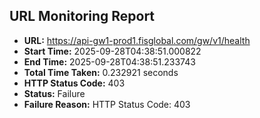 ## URL Monitoring Report

- **URL:** https://api-gw1-prod1.fisglobal.com/gw/v1/health
- **Start Time:** 2025-09-28T04:38:51.000822
- **End Time:** 2025-09-28T04:38:51.233743
- **Total Time Taken:** 0.232921 seconds
- **HTTP Status Code:** 403
- **Status:** Failure
- **Failure Reason:** HTTP Status Code: 403
